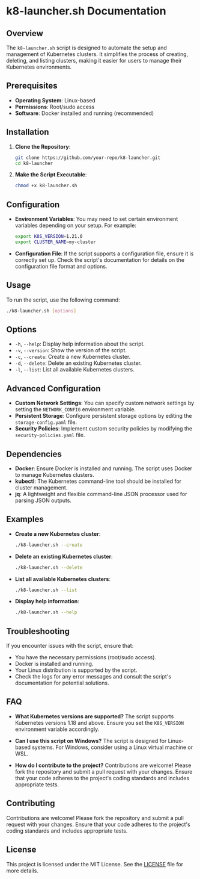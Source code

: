 # k8-launcher.sh Documentation

## Overview
The `k8-launcher.sh` script is designed to automate the setup and management of Kubernetes clusters. It simplifies the process of creating, deleting, and listing clusters, making it easier for users to manage their Kubernetes environments.

## Prerequisites
- **Operating System**: Linux-based
- **Permissions**: Root/sudo access
- **Software**: Docker installed and running (recommended)

## Installation
1. **Clone the Repository**: 
   ```bash
   git clone https://github.com/your-repo/k8-launcher.git
   cd k8-launcher
   ```

2. **Make the Script Executable**:
   ```bash
   chmod +x k8-launcher.sh
   ```

## Configuration
- **Environment Variables**: You may need to set certain environment variables depending on your setup. For example:
  ```bash
  export K8S_VERSION=1.21.0
  export CLUSTER_NAME=my-cluster
  ```

- **Configuration File**: If the script supports a configuration file, ensure it is correctly set up. Check the script's documentation for details on the configuration file format and options.

## Usage
To run the script, use the following command:

```bash
./k8-launcher.sh [options]
```

## Options
- `-h`, `--help`: Display help information about the script.
- `-v`, `--version`: Show the version of the script.
- `-c`, `--create`: Create a new Kubernetes cluster.
- `-d`, `--delete`: Delete an existing Kubernetes cluster.
- `-l`, `--list`: List all available Kubernetes clusters.

## Advanced Configuration
- **Custom Network Settings**: You can specify custom network settings by setting the `NETWORK_CONFIG` environment variable.
- **Persistent Storage**: Configure persistent storage options by editing the `storage-config.yaml` file.
- **Security Policies**: Implement custom security policies by modifying the `security-policies.yaml` file.

## Dependencies
- **Docker**: Ensure Docker is installed and running. The script uses Docker to manage Kubernetes clusters.
- **kubectl**: The Kubernetes command-line tool should be installed for cluster management.
- **jq**: A lightweight and flexible command-line JSON processor used for parsing JSON outputs.

## Examples
- **Create a new Kubernetes cluster**:
  ```bash
  ./k8-launcher.sh --create
  ```

- **Delete an existing Kubernetes cluster**:
  ```bash
  ./k8-launcher.sh --delete
  ```

- **List all available Kubernetes clusters**:
  ```bash
  ./k8-launcher.sh --list
  ```

- **Display help information**:
  ```bash
  ./k8-launcher.sh --help
  ```

## Troubleshooting
If you encounter issues with the script, ensure that:
- You have the necessary permissions (root/sudo access).
- Docker is installed and running.
- Your Linux distribution is supported by the script.
- Check the logs for any error messages and consult the script's documentation for potential solutions.

## FAQ
- **What Kubernetes versions are supported?**
  The script supports Kubernetes versions 1.18 and above. Ensure you set the `K8S_VERSION` environment variable accordingly.

- **Can I use this script on Windows?**
  The script is designed for Linux-based systems. For Windows, consider using a Linux virtual machine or WSL.

- **How do I contribute to the project?**
  Contributions are welcome! Please fork the repository and submit a pull request with your changes. Ensure that your code adheres to the project's coding standards and includes appropriate tests.

## Contributing
Contributions are welcome! Please fork the repository and submit a pull request with your changes. Ensure that your code adheres to the project's coding standards and includes appropriate tests.

## License
This project is licensed under the MIT License. See the [LICENSE](LICENSE) file for more details.

